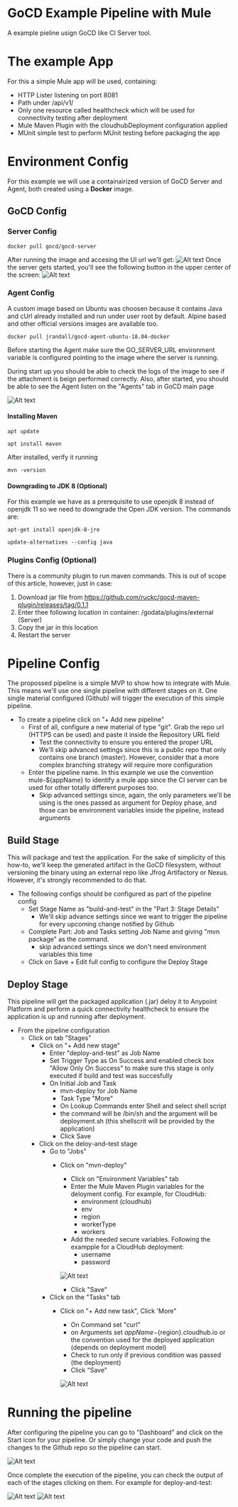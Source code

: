 # GoCD Example Pipeline with Mule

A example pieline usign GoCD like CI Server tool.

# The example App
For this a simple Mule app will be used, containing:
   - HTTP Lister listening on port 8081
   - Path under /api/v1/
   - Only one resource called healthcheck which will be used for connectivity testing after deployment
   - Mule Maven Plugin with the cloudhubDeployment	configuration applied
   - MUnit simple test to perform MUnit testing before packaging the app


# Environment Config

For this example we will use a containairized version of GoCD Server and Agent, both created using a **Docker** image.

## GoCD Config

### Server Config

```
docker pull gocd/gocd-server
```

After running the image and accesing the UI url we'll get:
![Alt text](images/server-starting.png)
Once the server gets started, you'll see the following button in the upper center of the screen:
![Alt text](images/server-ready.png)

### Agent Config
A custom image based on Ubuntu was choosen because it contains Java and cUrl already installed and run under user root by default.
Alpine based and other official versions images are available too.

```
docker pull jrandall/gocd-agent-ubuntu-18.04-docker
```

Before starting the Agent make sure the GO_SERVER_URL environment variable is configured pointing to the image where the server is running.

During start up you should be able to check the logs of the image to see if the attachment is beign performed correctly. Also,
after started, you should be able to see the Agent listen on the "Agents" tab in GoCD main page

![Alt text](images/adding-agents.png)

#### Installing Maven

```
apt update
```
```
apt install maven
```

After installed, verify it running
```
mvn -version
```

#### Downgrading to JDK 8 (Optional)
For this example we have as a prerequisite to use openjdk 8 instead of openjdk 11 so we need to downgrade the Open JDK version. The commands are:

```
apt-get install openjdk-8-jre
```
```
update-alternatives --config java
```

### Plugins Config (Optional)
There is a community plugin to run maven commands. This is out of scope of this article, however, just in case:
1) Download jar file from
https://github.com/ruckc/gocd-maven-plugin/releases/tag/0.1.1
2) Enter thee following location in container: /godata/plugins/external (Server)
3) Copy the jar in this location
4) Restart the server

# Pipeline Config

The propossed pipeline is a simple MVP to show how to integrate with Mule. This means we'll use one single pipeline with different stages on it. One single material configured (Github) will trigger the execution of this simple pipeline. 

- To create a pipeline click on "+ Add new pipeline"
	- First of all, configure a new material of type "git". Grab the repo url (HTTPS can be used) and paste it inside the Repository URL field
		- Test the connectivity to ensure you entered the proper URL
		- We'll skip advanced settings since this is a public repo that only contains one branch (master). However, consider that a more complex branching strategy will require more configuration
	- Enter the pipeline name. In this example we use the convention mule-${appName} to identify a mule app since the CI server can be used for other totally different purposes too.
		- Skip advanced settings since, again, the only parameters  we'll be using is the ones passed as argument for Deploy phase, and those can be environment variables inside the pipeline, instead arguments 

## Build Stage
This will package and test the application. For the sake of simplicity of this how-to, we'll keep the generated artifact in the GoCD filesystem, without versioning the binary using an external repo like Jfrog Artifactory or Nexus. However, it's strongly recommended to do that.
	
- The following configs should be configured as part of the pipeline config
	- Set Stage Name as "build-and-test" in the "Part 3: Stage Details"
		- We'll skip advance settings since we want to trigger the pipeline for every upcoming change notified by Github
	- Complete Part: Job and Tasks setting Job Name and giving "mvn package" as the command.
		- skip advanced settings since we don't need environment variables this time
	- Click on Save + Edit full config to configure the Deploy Stage

## Deploy Stage
This pipeline will get the packaged application (.jar) deloy it to Anypoint Platform and perform a quick connectivity healthcheck to ensure the application is up and running after deployment.
- From the pipeline configuration
	- Click on tab "Stages"
		- Click on "+ Add new stage"
			- Enter "deploy-and-test" as Job Name
			- Set Trigger Type as On Success and enabled check box "Allow Only On Success" to make sure this stage is only executed if build and test was succesfully
			- On Initial Job and Task
				- mvn-deploy for Job Name
				- Task Type "More"
				- On Lookup Commands enter Shell and select shell script
				- the command will be /bin/sh and the argument will be deployment.sh (this shellscrit will be provided by the application)
				- Click Save
		- Click on the deloy-and-test stage
			- Go to "Jobs"
				- Click on "mvn-deploy"
					- Click on "Environment Variables" tab
					- Enter the Mule Maven Plugin variables for the deloyment config. For example, for CloudHub:
						- environment (cloudhub)
						- env
						- region
						- workerType
						- workers
					- Add the needed secure variables. Following the exampple for a CloudHub deployment:
					    - username
						- password
					
					![Alt text](images/env-variables.png)

					- Click "Save"
			- Click on the "Tasks" tab
				- Click on "+ Add new task", Click 'More"
					- On Command set "curl"
					- on Arguments set ${appName}-${region}.cloudhub.io or the convention used for the deployed application (depends on deployment model)
					- Check to run only if previous condition was passed (the deployment)
					- Click "Save"

					![Alt text](images/pipeline-created.png)


# Running the pipeline

After configuring the pipeline you can go to "Dashboard" and click on the Start icon for your pipeline. Or simply change your code and push the changes to the Github repo so the pipeline can start.

![Alt text](images/pipeline-running.png)

Once complete the execution of the pipeline, you can check the output of each of the stages clicking on them. For example for deploy-and-test:

![Alt text](images/deploy-output.png)
![Alt text](images/testing-app-output.png)



